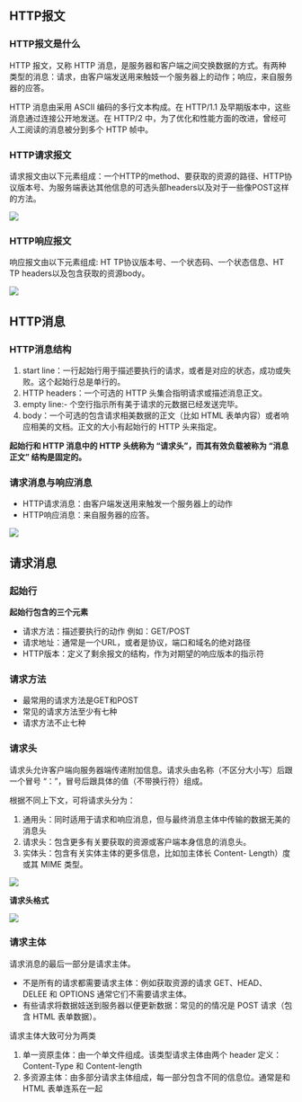 ## HTTP报文

### HTTP报文是什么

HTTP 报文，又称 HTTP 消息，是服务器和客户端之间交换数据的方式。有两种类型的消息：请求，由客户端发送用来触妓一个服务器上的动作；响应，来自服务器的应答。

HTTP 消息由采用 ASCII 编码的多行文本构成。在 HTTP/1.1 及早期版本中，这些消息通过连接公开地发送。在 HTTP/2 中，为了优化和性能方面的改进，曾经可人工阅读的消息被分到多个 HTTP 帧中。



### HTTP请求报文

请求报文由以下元素组成：一个HTTP的method、要获取的资源的路径、HTTP协议版本号、为服务端表达其他信息的可选头部headers以及对于一些像POST这样的方法。

![](https://s1.ax1x.com/2020/08/17/dmr078.png)



### HTTP响应报文

响应报文由以下元素组成: HT TP协议版本号、一个状态码、一个状态信息、HT TP headers以及包含获取的资源body。

![](https://s1.ax1x.com/2020/08/17/dmrshQ.png)



## HTTP消息

### HTTP消息结构

1. start line：一行起始行用于描述要执行的请求，或者是对应的状态，成功或失败。这个起始行总是单行的。
2. HTTP headers：一个可选的 HTTP 头集合指明请求或描述消息正文。
3. empty line:- 个空行指示所有美于请求的元数据已经发送完毕。
4. body：一个可选的包含请求相美数据的正文（比如 HTML 表单内容）或者响应相美的文档。正文的大小有起始行的 HTTP 头来指定。

**起始行和 HTTP 消息中的 HTTP 头统称为 “请求头”，而其有效负载被称为 “消息正文” 结构是固定的。**



### 请求消息与响应消息

* HTTP请求消息：由客户端发送用来触发一个服务器上的动作
* HTTP响应消息：来自服务器的应答。

![](https://s1.ax1x.com/2020/08/17/dmrrtg.png)



## 请求消息

### 起始行

**起始行包含的三个元素**

* 请求方法：描述要执行的动作 例如：GET/POST
* 请求地址：通常是一个URL，或者是协议，端口和域名的绝对路径
* HTTP版本：定义了剩余报文的结构，作为对期望的响应版本的指示符



###  请求方法

* 最常用的请求方法是GET和POST
* 常见的请求方法至少有七种
* 请求方法不止七种



### 请求头

请求头允许客户端向服务器端传递附加信息。请求头由名称（不区分大小写）后跟一个冒号 “：”，冒号后跟具体的值（不带换行符）组成。

根据不同上下文，可将请求头分为：

1. 通用头：同时适用于请求和响应消息，但与最终消息主体中传输的数据无美的消息头
2. 请求头：包含更多有关要获取的资源或客户端本身信息的消息头。
3. 实体头：包含有关实体主体的更多信息，比如加主体长 Content- Length）度或其 MIME 类型。

![](https://s1.ax1x.com/2020/08/17/dmrDAS.png)



**请求头格式**

![](https://s1.ax1x.com/2020/08/17/dmr6pj.png)



### 请求主体

请求消息的最后一部分是请求主体。

- 不是所有的请求都需要请求主体：例如获取资源的请求 GET、HEAD、 DELEE 和 OPTIONS 通常它们不需要请求主体。
- 有些请求将数据妓送到服务器以便更新数据：常见的的情况是 POST 请求（包含 HTML 表单数据）。



请求主体大致可分为两类

1. 单一资原圭体：由一个单文件组成。该类型请求主体由两个 header 定义： Content-Type 和 Content-length
2. 多资源主体：由多部分请求主体组成，每一部分包含不同的信息位。通常是和 HTML 表单连系在一起